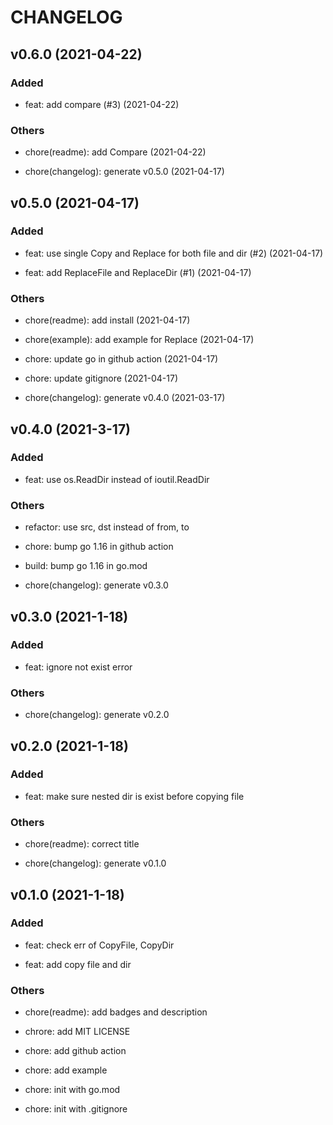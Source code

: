 # CHANGELOG

## v0.6.0 (2021-04-22)

### Added

- feat: add compare (#3) (2021-04-22)

### Others

- chore(readme): add Compare (2021-04-22)

- chore(changelog): generate v0.5.0 (2021-04-17)

## v0.5.0 (2021-04-17)

### Added

- feat: use single Copy and Replace for both file and dir (#2) (2021-04-17)

- feat: add ReplaceFile and ReplaceDir (#1) (2021-04-17)

### Others

- chore(readme): add install (2021-04-17)

- chore(example): add example for Replace (2021-04-17)

- chore: update go in github action (2021-04-17)

- chore: update gitignore (2021-04-17)

- chore(changelog): generate v0.4.0 (2021-03-17)

## v0.4.0 (2021-3-17)

### Added

- feat: use os.ReadDir instead of ioutil.ReadDir

### Others

- refactor: use src, dst instead of from, to

- chore: bump go 1.16 in github action

- build: bump go 1.16 in go.mod

- chore(changelog): generate v0.3.0

## v0.3.0 (2021-1-18)

### Added

- feat: ignore not exist error

### Others

- chore(changelog): generate v0.2.0

## v0.2.0 (2021-1-18)

### Added

- feat: make sure nested dir is exist before copying file

### Others

- chore(readme): correct title

- chore(changelog): generate v0.1.0

## v0.1.0 (2021-1-18)

### Added

- feat: check err of CopyFile, CopyDir

- feat: add copy file and dir

### Others

- chore(readme): add badges and description

- chrore: add MIT LICENSE

- chore: add github action

- chore: add example

- chore: init with go.mod

- chore: init with .gitignore
